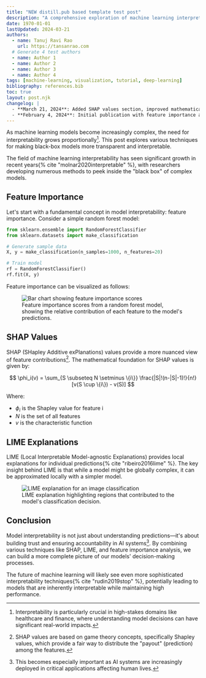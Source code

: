 ```yaml
---
title: "NEW distill.pub based template test post"
description: "A comprehensive exploration of machine learning interpretability techniques, featuring interactive visualizations and in-depth analysis."
date: 1970-01-01
lastUpdated: 2024-03-21
authors:
  - name: Tanuj Ravi Rao
    url: https://tansanrao.com
  # Generate 4 test authors
  - name: Author 1
  - name: Author 2
  - name: Author 3
  - name: Author 4
tags: [machine-learning, visualization, tutorial, deep-learning]
bibliography: references.bib
toc: true
layout: post.njk
changelog: |
  - **March 21, 2024**: Added SHAP values section, improved mathematical notation
  - **February 4, 2024**: Initial publication with feature importance and LIME explanations
---
```


As machine learning models become increasingly complex, the need for interpretability grows proportionally[^1]. This post explores various techniques for making black-box models more transparent and interpretable.

The field of machine learning interpretability has seen significant growth in recent years{% cite "molnar2020interpretable" %}, with researchers developing numerous methods to peek inside the "black box" of complex models.

## Feature Importance

Let's start with a fundamental concept in model interpretability: feature importance. Consider a simple random forest model:

```python
from sklearn.ensemble import RandomForestClassifier
from sklearn.datasets import make_classification

# Generate sample data
X, y = make_classification(n_samples=1000, n_features=20)

# Train model
rf = RandomForestClassifier()
rf.fit(X, y)
```

Feature importance can be visualized as follows:

<figure>
  <img src="/assets/images/blog/feature-importance.png" alt="Bar chart showing feature importance scores">
  <figcaption>Feature importance scores from a random forest model, showing the relative contribution of each feature to the model's predictions.</figcaption>
</figure>

## SHAP Values

SHAP (SHapley Additive exPlanations) values provide a more nuanced view of feature contributions[^2]. The mathematical foundation for SHAP values is given by:

$$
\phi_i(v) = \sum_{S \subseteq N \setminus \{i\}} \frac{|S|!(n-|S|-1)!}{n!}[v(S \cup \{i\}) - v(S)]
$$

Where:
- $\phi_i$ is the Shapley value for feature i
- $N$ is the set of all features
- $v$ is the characteristic function

## LIME Explanations

LIME (Local Interpretable Model-agnostic Explanations) provides local explanations for individual predictions{% cite "ribeiro2016lime" %}. The key insight behind LIME is that while a model might be globally complex, it can be approximated locally with a simpler model.

<figure>
  <img src="/assets/images/blog/lime-explanation.png" alt="LIME explanation for an image classification">
  <figcaption>LIME explanation highlighting regions that contributed to the model's classification decision.</figcaption>
</figure>

## Conclusion

Model interpretability is not just about understanding predictions—it's about building trust and ensuring accountability in AI systems[^3]. By combining various techniques like SHAP, LIME, and feature importance analysis, we can build a more complete picture of our models' decision-making processes.

The future of machine learning will likely see even more sophisticated interpretability techniques{% cite "rudin2019stop" %}, potentially leading to models that are inherently interpretable while maintaining high performance.

[^1]: Interpretability is particularly crucial in high-stakes domains like healthcare and finance, where understanding model decisions can have significant real-world impacts.
[^2]: SHAP values are based on game theory concepts, specifically Shapley values, which provide a fair way to distribute the "payout" (prediction) among the features.
[^3]: This becomes especially important as AI systems are increasingly deployed in critical applications affecting human lives. 